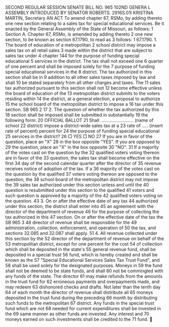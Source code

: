 SECOND REGULAR SESSION
SENATE BILL NO. 965
102ND GENERA L ASSEMBLY
INTRODUCED BY SENATOR ROBERTS.
2916S.01I KRISTINA MARTIN, Secretary
AN ACT
To amend chapter 67, RSMo, by adding thereto one new section relating to a sales tax for special
educational services.
Be it enacted by the General Assembly of the State of Missouri, as follows:
1 Section A. Chapter 67, RSMo, is amended by adding thereto
2 one new section, to be known as section 67.1790, to read as
3 follows:
1 67.1790. 1. The board of education of a metropolitan
2 school district may impose a sales tax on all retail sales
3 made within the district that are subject to sales tax under
4 chapter 144 for the purpose of funding special educational
5 services in the district. The tax shall not exceed one
6 quarter of one percent and shall be imposed solely for the
7 purpose of funding special educational services in the
8 district. The tax authorized in this section shall be in
9 addition to all other sales taxes imposed by law and shall
10 be stated separately from all other charges and taxes. The
11 sales tax authorized pursuant to this section shall not
12 become effective unless the board of education of the
13 metropolitan district submits to the voters residing within
14 the district, at a general election, a proposal to authorize
15 the school board of the metropolitan district to impose a
16 tax under this section.
SB 965 2
17 2. The question of whether the tax authorized by this
18 section shall be imposed shall be submitted in substantially
19 the following form:
20 OFFICIAL BALLOT
21 Shall .......................... (name of school
22 district) impose a district-wide sales tax at a
23 rate of ..... (insert rate of percent) percent for
24 the purpose of funding special educational
25 services in the district?
26 □ YES □ NO
27 If you are in favor of the question, place an "X"
28 in the box opposite "YES". If you are opposed to
29 the question, place an "X" in the box opposite
30 "NO".
31 If a majority of the votes cast on the question by the
32 qualified voters voting thereon are in favor of the
33 question, the sales tax shall become effective on the first
34 day of the second calendar quarter after the director of
35 revenue receives notice of adoption of the tax. If a
36 majority of the votes cast on the question by the qualified
37 voters voting thereon are opposed to the question, the
38 school board of the metropolitan district may not impose the
39 sales tax authorized under this section unless and until the
40 question is resubmitted under this section to the qualified
41 voters and such question is approved by a majority of the
42 qualified voters voting on the question.
43 3. On or after the effective date of any tax
44 authorized under this section, the district shall enter into
45 an agreement with the director of the department of revenue
46 for the purpose of collecting the tax authorized in this
47 section. On or after the effective date of the tax the
SB 965 3
48 director of revenue shall be responsible for the
49 administration, collection, enforcement, and operation of
50 the tax, and sections 32.085 and 32.087 shall apply.
51 4. All revenue collected under this section by the
52 director of the department of revenue on behalf of the
53 metropolitan district, except for one percent for the cost
54 of collection which shall be deposited in the state's
55 general revenue fund, shall be deposited in a special trust
56 fund, which is hereby created and shall be known as the
57 "Special Educational Services Sales Tax Trust Fund", and
58 shall be used solely for the designated purposes. Moneys in
59 the fund shall not be deemed to be state funds, and shall
60 not be commingled with any funds of the state. The director
61 may make refunds from the amounts in the trust fund for
62 erroneous payments and overpayments made, and may redeem
63 dishonored checks and drafts. Not later than the tenth day
64 of each month the director of revenue shall distribute all
65 moneys deposited in the trust fund during the preceding
66 month by distributing such funds to the metropolitan
67 district. Any funds in the special trust fund which are not
68 needed for current expenditures shall be invested in the
69 same manner as other funds are invested. Any interest and
70 moneys earned on such investments shall be credited to the
71 fund.
